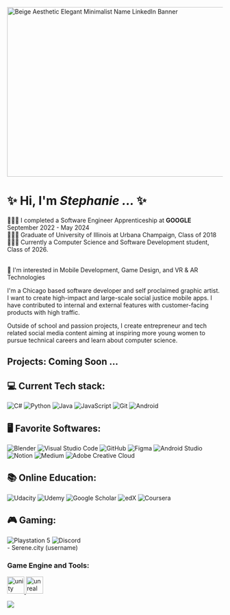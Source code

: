 
<img width="1584" height="396" alt="Beige Aesthetic Elegant Minimalist Name LinkedIn Banner " src="https://github.com/user-attachments/assets/c1b52496-ca0b-46cb-baa1-e317e94c1cd4" />


# ✨ Hi, I'm <i> Stephanie ... </i> ✨

👩🏽‍💻 I completed a Software Engineer Apprenticeship at **GOOGLE** September 2022 - May 2024 <br/>
👩🏽‍🎓 Graduate of University of Illinois at Urbana Champaign, Class of 2018 <br/>
👩🏽‍💻 Currently a Computer Science and Software Development student, Class of 2026. <br/>

<br> 💭 I'm interested in Mobile Development, Game Design, and VR & AR Technologies <br/>

<p> 

I'm a Chicago based software developer and self proclaimed graphic artist. I want to create high-impact and large-scale social justice mobile apps. I have contributed to internal and external features with customer-facing products with high traffic. 

Outside of school and passion projects, I create entrepreneur and tech related social media content aiming at inspiring more young women to pursue technical careers and learn about computer science. 

</p>

<!-- Projects-->
## Projects: Coming Soon ... 
 
<!-- Current Tech stack-->
 ## 💻 Current Tech stack: 
 ![C#](https://img.shields.io/badge/c%23-%23239120.svg?style=for-the-badge&logo=csharp&logoColor=white)
 ![Python](https://img.shields.io/badge/python-3670A0?style=for-the-badge&logo=python&logoColor=ffdd54) 
 ![Java](https://img.shields.io/badge/java-%23ED8B00.svg?style=for-the-badge&logo=openjdk&logoColor=white) 
 ![JavaScript](https://img.shields.io/badge/JavaScript-F7DF1E?style=for-the-badge&logo=javascript&logoColor=black) 
 ![Git](https://img.shields.io/badge/Git-F05032.svg?style=for-the-badge&logo=Git&logoColor=white) 
 ![Android](https://img.shields.io/badge/Android-3DDC84?style=for-the-badge&logo=android&logoColor=white) 

<!-- Favorite Softwares-->
 ## 🖥️ Favorite Softwares: 
![Blender](https://img.shields.io/badge/blender-%23F5792A.svg?style=for-the-badge&logo=blender&logoColor=white) 
![Visual Studio Code](https://img.shields.io/badge/Visual%20Studio%20Code-0078d7.svg?style=for-the-badge&logo=visual-studio-code&logoColor=white) 
![GitHub](https://img.shields.io/badge/github-%23121011.svg?style=for-the-badge&logo=github&logoColor=white)
![Figma](https://img.shields.io/badge/figma-%23F24E1E.svg?style=for-the-badge&logo=figma&logoColor=white)
![Android Studio](https://img.shields.io/badge/android%20studio-346ac1?style=for-the-badge&logo=android%20studio&logoColor=white)
![Notion](https://img.shields.io/badge/Notion-%23000000.svg?style=for-the-badge&logo=notion&logoColor=white) 
![Medium](https://img.shields.io/badge/Medium-12100E?style=for-the-badge&logo=medium&logoColor=white) 
![Adobe Creative Cloud](https://img.shields.io/badge/Adobe%20Creative%20Cloud-DA1F26.svg?style=for-the-badge&logo=Adobe%20Creative%20Cloud&logoColor=white) 

<!-- Favorite Softwares-->
## 📚 Online Education:
![Udacity](https://img.shields.io/badge/Udacity-grey?style=for-the-badge&logo=udacity&logoColor=15B8E6) 
![Udemy](https://img.shields.io/badge/Udemy-A435F0?style=for-the-badge&logo=Udemy&logoColor=white)
![Google Scholar](https://img.shields.io/badge/Google%20Scholar-4285F4?style=for-the-badge&logo=google-scholar&logoColor=white)
![edX](https://img.shields.io/badge/edX-%2302262B.svg?style=for-the-badge&logo=edX&logoColor=white)
![Coursera](https://img.shields.io/badge/Coursera-%230056D2.svg?style=for-the-badge&logo=Coursera&logoColor=white)

## 🎮 Gaming:
<!-- Favorite Softwares-->
![Playstation 5](https://img.shields.io/badge/Playstation%205-003791?style=for-the-badge&logo=playstation-5&logoColor=white)
![Discord](https://img.shields.io/badge/Discord-%235865F2.svg?style=for-the-badge&logo=discord&logoColor=white) <br/> - Serene.city (username)

<h3 align="left"> Game Engine and Tools:</h3>
<p align="left"> <a href="https://unity.com/" target="_blank" rel="noreferrer"> <img src="https://www.vectorlogo.zone/logos/unity3d/unity3d-icon.svg" alt="unity" width="40" height="40"/> </a> <a href="https://unrealengine.com/" target="_blank" rel="noreferrer"> <img src="https://raw.githubusercontent.com/kenangundogan/fontisto/036b7eca71aab1bef8e6a0518f7329f13ed62f6b/icons/svg/brand/unreal-engine.svg" alt="unreal" width="40" height="40"/> </a> </p>

 <!-- GitHub stats from https://github.com/anuraghazra/github-readme-stats -->
![](https://github-readme-stats.vercel.app/api?username=DevStephanie&theme=radical&hide_border=false&include_all_commits=true&count_private=true)<br/>
